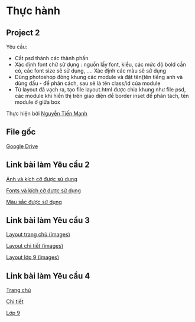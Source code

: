 # **Thực hành**
## **Project 2**
Yêu cầu: 
- Cắt psd thành các thành phần
-  Xác định font chữ sử dụng : nguồn lấy font, kiểu, các mức độ bold cần có, các font size sẽ sử dụng, .... Xác định các màu sẽ sử dụng
- Dùng photoshop đóng khung các module và đặt tên(tên tiếng anh và dùng dấu - để phân cách, sau sẽ là tên class/id của module
- Từ layout đã vạch ra, tạo file layout.html được chia khung như file psd, các module khi hiển thị trên giao diện để border inset để phân tách, tên module ở giữa box

Thực hiện bởi [Nguyễn Tiến Mạnh](https://github.com/tienmanh2208)

## File gốc
[Google Drive](https://drive.google.com/drive/u/0/folders/1DnlNLLxEuz27R3nJ5rEI2iKPdF8qzlop)

## Link bài làm Yêu cầu 2

[Ảnh và kích cỡ được sử dụng](https://tienmanh2208.github.io/project2/images.html)

[Fonts và kích cỡ được sử dụng](https://tienmanh2208.github.io/project2/fonts.html)

[Màu sắc được sử dụng](https://tienmanh2208.github.io/project2/colors.html)

## Link bài làm Yêu cầu 3

[Layout trang chủ (images)](https://tienmanh2208.github.io/project2/images/trangchu.png)

[Layout chi tiết (images)](https://tienmanh2208.github.io/project2/images/chitiet.png)

[Layout lớp 9 (images)](https://tienmanh2208.github.io/project2/images/lop9.png)

## Link bài làm Yêu cầu 4
[Trang chủ](https://tienmanh2208.github.io/project2/trangchu.html)

[Chi tiết](https://tienmanh2208.github.io/project2/detail.html)

[Lớp 9](https://tienmanh2208.github.io/project2/lop9.html)